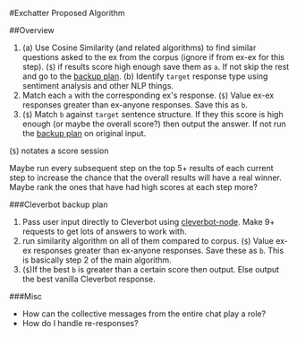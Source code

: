#Exchatter Proposed Algorithm

##Overview

1. (a) Use Cosine Similarity (and related algorithms) to find similar questions asked to the ex from the corpus (ignore if from ex-ex for this step). (`$`) if results score high enough save them as `a`. If not skip the rest and go to the [backup plan](#cleverbot-backup-plan).
(b) Identify `target` response type using sentiment analysis and other NLP things.
2. Match each `a` with the corresponding ex's response. (`$`) Value ex-ex responses greater than ex-anyone responses. Save this as `b`.
3. (`$`) Match `b` against `target` sentence structure. If they this score is high enough (or maybe the overall score?) then output the answer. If not run the [backup plan](#cleverbot-backup-plan) on original input.


(`$`) notates a score session

Maybe run every subsequent step on the top 5+ results of each current step to increase the chance that the overall results will have a real winner. Maybe rank the ones that have had high scores at each step more?

###Cleverbot backup plan

1. Pass user input directly to Cleverbot using [cleverbot-node](https://github.com/fojas/cleverbot-node/blob/master/lib/cleverbot.js). Make 9+ requests to get lots of answers to work with.
2. run similarity algorithm on all of them compared to corpus. (`$`) Value ex-ex responses greater than ex-anyone responses. Save these as `b`. This is basically step 2 of the main algorithm.
3. (`$`)If the best `b` is greater than a certain score then output. Else output the best vanilla Cleverbot response.

###Misc
- How can the collective messages from the entire chat play a role?
- How do I handle re-responses?
